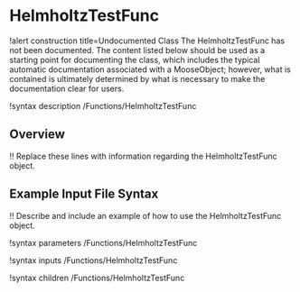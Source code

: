 # HelmholtzTestFunc

!alert construction title=Undocumented Class
The HelmholtzTestFunc has not been documented. The content listed below should be used as a starting point for
documenting the class, which includes the typical automatic documentation associated with a
MooseObject; however, what is contained is ultimately determined by what is necessary to make the
documentation clear for users.

!syntax description /Functions/HelmholtzTestFunc

## Overview

!! Replace these lines with information regarding the HelmholtzTestFunc object.

## Example Input File Syntax

!! Describe and include an example of how to use the HelmholtzTestFunc object.

!syntax parameters /Functions/HelmholtzTestFunc

!syntax inputs /Functions/HelmholtzTestFunc

!syntax children /Functions/HelmholtzTestFunc
